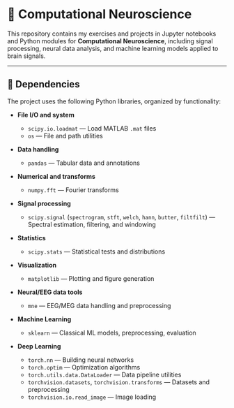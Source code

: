 # 🧠 Computational Neuroscience

This repository contains my exercises and projects in Jupyter notebooks and Python modules for **Computational Neuroscience**, including signal processing, neural data analysis, and machine learning models applied to brain signals.

---

## 📁 Dependencies

The project uses the following Python libraries, organized by functionality:

- **File I/O and system**  
  - `scipy.io.loadmat` — Load MATLAB `.mat` files  
  - `os` — File and path utilities  

- **Data handling**  
  - `pandas` — Tabular data and annotations  

- **Numerical and transforms**  
  - `numpy.fft` — Fourier transforms  

- **Signal processing**  
  - `scipy.signal` (`spectrogram`, `stft`, `welch`, `hann`, `butter`, `filtfilt`) — Spectral estimation, filtering, and windowing  

- **Statistics**  
  - `scipy.stats` — Statistical tests and distributions  

- **Visualization**  
  - `matplotlib` — Plotting and figure generation  

- **Neural/EEG data tools**  
  - `mne` — EEG/MEG data handling and preprocessing  

- **Machine Learning**  
  - `sklearn` — Classical ML models, preprocessing, evaluation  

- **Deep Learning**  
  - `torch.nn` — Building neural networks  
  - `torch.optim` — Optimization algorithms  
  - `torch.utils.data.DataLoader` — Data pipeline utilities  
  - `torchvision.datasets`, `torchvision.transforms` — Datasets and preprocessing  
  - `torchvision.io.read_image` — Image loading  

